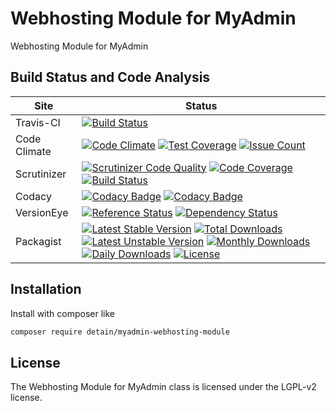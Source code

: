 # Webhosting Module for MyAdmin

Webhosting Module for MyAdmin

## Build Status and Code Analysis

Site          | Status
--------------|---------------------------
Travis-CI     | [![Build Status](https://travis-ci.org/detain/myadmin-webhosting-module.svg?branch=master)](https://travis-ci.org/detain/myadmin-webhosting-module)
Code Climate  | [![Code Climate](https://codeclimate.com/github/detain/myadmin-webhosting-module/badges/gpa.svg)](https://codeclimate.com/github/detain/myadmin-webhosting-module) [![Test Coverage](https://codeclimate.com/github/detain/myadmin-webhosting-module/badges/coverage.svg)](https://codeclimate.com/github/detain/myadmin-webhosting-module/coverage) [![Issue Count](https://codeclimate.com/github/detain/myadmin-webhosting-module/badges/issue_count.svg)](https://codeclimate.com/github/detain/myadmin-webhosting-module)
Scrutinizer   | [![Scrutinizer Code Quality](https://scrutinizer-ci.com/g/myadmin-plugins/myadmin-webhosting-module/badges/quality-score.png?b=master)](https://scrutinizer-ci.com/g/myadmin-plugins/myadmin-webhosting-module/?branch=master) [![Code Coverage](https://scrutinizer-ci.com/g/myadmin-plugins/myadmin-webhosting-module/badges/coverage.png?b=master)](https://scrutinizer-ci.com/g/myadmin-plugins/myadmin-webhosting-module/?branch=master) [![Build Status](https://scrutinizer-ci.com/g/myadmin-plugins/myadmin-webhosting-module/badges/build.png?b=master)](https://scrutinizer-ci.com/g/myadmin-plugins/myadmin-webhosting-module/build-status/master)
Codacy        | [![Codacy Badge](https://api.codacy.com/project/badge/Grade/226251fc068f4fd5b4b4ef9a40011d06)](https://www.codacy.com/app/detain/myadmin-webhosting-module) [![Codacy Badge](https://api.codacy.com/project/badge/Coverage/25fa74eb74c947bf969602fcfe87e349)](https://www.codacy.com/app/detain/myadmin-webhosting-module?utm_source=github.com&utm_medium=referral&utm_content=detain/myadmin-webhosting-module&utm_campaign=Badge_Coverage)
VersionEye    | [![Reference Status](https://www.versioneye.com/php/detain:myadmin-webhosting-module/reference_badge.svg?style=flat)](https://www.versioneye.com/php/detain:myadmin-webhosting-module/references) [![Dependency Status](https://www.versioneye.com/user/projects/592f7318bafc5500414dfd2a/badge.svg?style=flat-square)](https://www.versioneye.com/user/projects/592f7318bafc5500414dfd2a)
Packagist     | [![Latest Stable Version](https://poser.pugx.org/detain/myadmin-webhosting-module/version)](https://packagist.org/packages/detain/myadmin-webhosting-module) [![Total Downloads](https://poser.pugx.org/detain/myadmin-webhosting-module/downloads)](https://packagist.org/packages/detain/myadmin-webhosting-module) [![Latest Unstable Version](https://poser.pugx.org/detain/myadmin-webhosting-module/v/unstable)](//packagist.org/packages/detain/myadmin-webhosting-module) [![Monthly Downloads](https://poser.pugx.org/detain/myadmin-webhosting-module/d/monthly)](https://packagist.org/packages/detain/myadmin-webhosting-module) [![Daily Downloads](https://poser.pugx.org/detain/myadmin-webhosting-module/d/daily)](https://packagist.org/packages/detain/myadmin-webhosting-module) [![License](https://poser.pugx.org/detain/myadmin-webhosting-module/license)](https://packagist.org/packages/detain/myadmin-webhosting-module)


## Installation

Install with composer like

```sh
composer require detain/myadmin-webhosting-module
```

## License

The Webhosting Module for MyAdmin class is licensed under the LGPL-v2 license.

